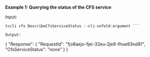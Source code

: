 **Example 1: Querying the status of the CFS service**



Input: 

```
tccli cfs DescribeCfsServiceStatus --cli-unfold-argument ```

Output: 
```
{
    "Response": {
        "RequestId": "fjo8aejo-fjei-32eu-2je9-fhue83nd81",
        "CfsServiceStatus": "none"
    }
}
```

